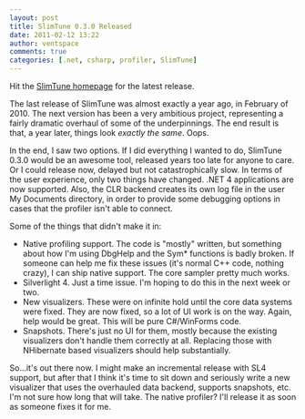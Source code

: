 ```yaml
---
layout: post
title: SlimTune 0.3.0 Released
date: 2011-02-12 13:22
author: ventspace
comments: true
categories: [.net, csharp, profiler, SlimTune]
---
```

Hit the <a href="http://code.google.com/p/slimtune/">SlimTune homepage</a> for the latest release.

The last release of SlimTune was almost exactly a year ago, in February of 2010. The next version has been a very ambitious project, representing a fairly dramatic overhaul of some of the underpinnings. The end result is that, a year later, things look <i>exactly the same</i>. Oops.

In the end, I saw two options. If I did everything I wanted to do, SlimTune 0.3.0 would be an awesome tool, released years too late for anyone to care. Or I could release now, delayed but not catastrophically slow. In terms of the user experience, only two things have changed. .NET 4 applications are now supported. Also, the CLR backend creates its own log file in the user My Documents directory, in order to provide some debugging options in cases that the profiler isn't able to connect.

Some of the things that didn't make it in:
* Native profiling support. The code is "mostly" written, but something about how I'm using DbgHelp and the Sym* functions is badly broken. If someone can help me fix these issues (it's normal C++ code, nothing crazy), I can ship native support. The core sampler pretty much works.
* Silverlight 4. Just a time issue. I'm hoping to do this in the next week or two.
* New visualizers. These were on infinite hold until the core data systems were fixed. They are now fixed, so a lot of UI work is on the way. Again, help would be great. This will be pure C#/WinForms code.
* Snapshots. There's just no UI for them, mostly because the existing visualizers don't handle them correctly at all. Replacing those with NHibernate based visualizers should help substantially.

So...it's out there now. I might make an incremental release with SL4 support, but after that I think it's time to sit down and seriously write a new visualizer that uses the overhauled data backend, supports snapshots, etc. I'm not sure how long that will take. The native profiler? I'll release it as soon as someone fixes it for me.

